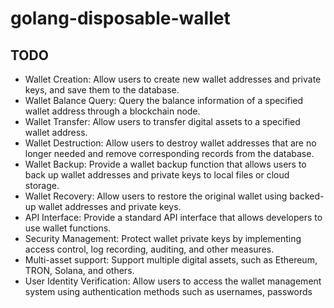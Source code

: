 # golang-disposable-wallet

## TODO

* Wallet Creation: Allow users to create new wallet addresses and private keys, and save them to the database.
* Wallet Balance Query: Query the balance information of a specified wallet address through a blockchain node.
* Wallet Transfer: Allow users to transfer digital assets to a specified wallet address.
* Wallet Destruction: Allow users to destroy wallet addresses that are no longer needed and remove corresponding records from the database.
* Wallet Backup: Provide a wallet backup function that allows users to back up wallet addresses and private keys to local files or cloud storage.
* Wallet Recovery: Allow users to restore the original wallet using backed-up wallet addresses and private keys.
* API Interface: Provide a standard API interface that allows developers to use wallet functions.
* Security Management: Protect wallet private keys by implementing access control, log recording, auditing, and other measures.
* Multi-asset support: Support multiple digital assets, such as Ethereum, TRON, Solana, and others.
* User Identity Verification: Allow users to access the wallet management system using authentication methods such as usernames, passwords